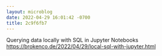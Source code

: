 ```yaml
---
layout: microblog
date: 2022-04-29 16:01:42 -0700
title: 2c9f6fb7
---
```

Querying data locally with SQL in Jupyter Notebooks https://brokenco.de/2022/04/29/local-sql-with-jupyter.html
